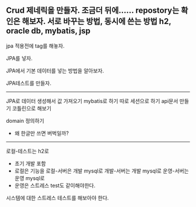 Crud 제네릭을 만들자. 조금더 뒤에...... repostory는 확인은 해보자.
서로 바꾸는 방법, 동시에 쓴는 방법
h2, oracle db, 
mybatis, jsp
---

jpa 적용전에 tag를 해놓자.



JPA를 넣자.

JPA에서 기본 데이터를 넣는 방법을 알아보자.

JPA테스트를 만들자.

---
JPA로 데이터 생성해서 값 가져오기
mybatis로 하기
따로 세션으로 하기
api문서 만들기
코틀린으로 해보기

domain 정의하기 

* 왜 한글만 쓰면 버벅일까?

---
로컬-테스트는 h2로
  - 초기 개발 포함
  - 로컬은 기능을
로컬-서버은 개발 mysql로
개발-서버는 개발 mysql로
운영-서버는 운영 mysql로
  - 운영은 스트레스 test도 같이해야한다.

시스템에 대한 스트레스 테스트를 해보아야 한다.